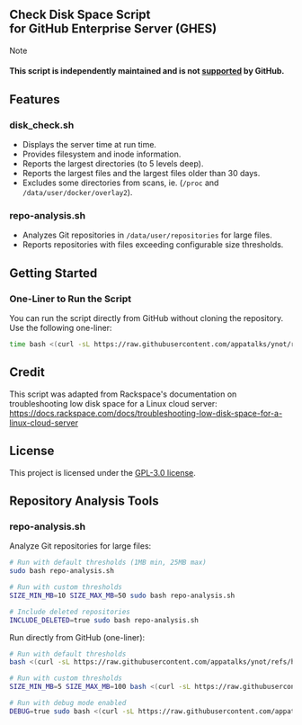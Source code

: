 ## Check Disk Space Script <br> for GitHub Enterprise Server (GHES) 

> [!NOTE]
> #### This script is independently maintained and is not [supported](https://docs.github.com/en/enterprise-server@3.13/admin/monitoring-managing-and-updating-your-instance/monitoring-your-instance/setting-up-external-monitoring) by GitHub.


## Features

### disk_check.sh
- Displays the server time at run time.
- Provides filesystem and inode information.
- Reports the largest directories (to 5 levels deep).
- Reports the largest files and the largest files older than 30 days.
- Excludes some directories from scans, ie. (`/proc` and `/data/user/docker/overlay2`).

### repo-analysis.sh
- Analyzes Git repositories in `/data/user/repositories` for large files.
- Reports repositories with files exceeding configurable size thresholds.

## Getting Started

### One-Liner to Run the Script

You can run the script directly from GitHub without cloning the repository. Use the following one-liner:

```sh
time bash <(curl -sL https://raw.githubusercontent.com/appatalks/ynot/refs/heads/main/gh_disk_space_check/disk_check.sh)
```

## Credit

This script was adapted from Rackspace's documentation on troubleshooting low disk space for a Linux cloud server:
https://docs.rackspace.com/docs/troubleshooting-low-disk-space-for-a-linux-cloud-server

## License

This project is licensed under the [GPL-3.0 license]().

## Repository Analysis Tools

### repo-analysis.sh

Analyze Git repositories for large files:

```sh
# Run with default thresholds (1MB min, 25MB max)
sudo bash repo-analysis.sh

# Run with custom thresholds
SIZE_MIN_MB=10 SIZE_MAX_MB=50 sudo bash repo-analysis.sh

# Include deleted repositories
INCLUDE_DELETED=true sudo bash repo-analysis.sh
```

Run directly from GitHub (one-liner):

```sh
# Run with default thresholds
bash <(curl -sL https://raw.githubusercontent.com/appatalks/ynot/refs/heads/main/gh_disk_space_check/repo-analysis.sh)

# Run with custom thresholds
SIZE_MIN_MB=5 SIZE_MAX_MB=100 bash <(curl -sL https://raw.githubusercontent.com/appatalks/ynot/refs/heads/main/gh_disk_space_check/repo-analysis.sh)

# Run with debug mode enabled
DEBUG=true sudo bash <(curl -sL https://raw.githubusercontent.com/appatalks/ynot/refs/heads/main/gh_disk_space_check/repo-analysis.sh)
```


